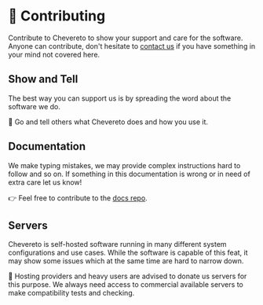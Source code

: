 # 💖 Contributing

Contribute to Chevereto to show your support and care for the software. Anyone can contribute, don't hesitate to [contact us](https://chevereto.com/contact) if you have something in your mind not covered here.

## Show and Tell

The best way you can support us is by spreading the word about the software we do.

👏 Go and tell others what Chevereto does and how you use it.

## Documentation

We make typing mistakes, we may provide complex instructions hard to follow and so on. If something in this documentation is wrong or in need of extra care let us know!

👉 Feel free to contribute to the [docs repo](https://github.com/chevereto/v4-docs).

## Servers

Chevereto is self-hosted software running in many different system configurations and use cases. While the software is capable of this feat, it may show some issues which at the same time are hard to narrow down.

👏 Hosting providers and heavy users are advised to donate us servers for this purpose. We always need access to commercial available servers to make compatibility tests and checking.
